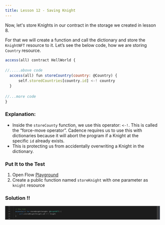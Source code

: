 ```yaml
---
title: Lesson 12 - Saving Knight
---
```


Now, let's store Knights in our contract in the storage we created in lesson 8.

For that we will create a function and call the dictionary and store the `KnightNFT` resource to it. Let’s see the below code, how we are storing `Country` resource.

```jsx
access(all) contract HellWorld {

//.....above code
  access(all) fun storeCountry(country: @Country) {
      self.storedCountries[country.id] <-! country
  }

//...more code
}
```

### **Explanation:**

- Inside the `storeCounty` function, we use this operator: `<-!`. This is called the “force-move operator”. Cadence requires us to use this with dictionaries because it will abort the program if a Knight at the specific `id` already exists.
- This is protecting us from accidentally overwriting a Knight in the dictionary.

### Put It to the Test

1. Open Flow [Playground](https://play.flow.com/)
2. Create a public function named `storeKnight` with one parameter as `knight` resource

### Solution !!

![Alt text](image-8.png)
